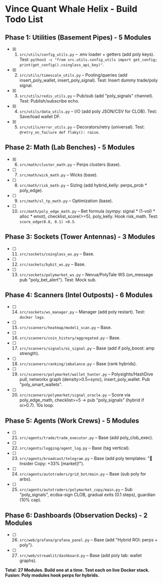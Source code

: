 # Vince Quant Whale Helix - Build Todo List

## Phase 1: Utilities (Basement Pipes) - 5 Modules

- [x] 1. `src/utils/config_utils.py` – .env loader + getters (add poly keys). Test: `python3 -c "from src.utils.config_utils import get_config; print(get_config().coinglass_api_key)"`.
- [x] 2. `src/utils/timescale_utils.py` – Pooling/queries (add insert_poly_wallet, insert_poly_signal). Test: Insert dummy trade/poly signal.
- [x] 3. `src/utils/redis_utils.py` – Pub/sub (add "poly_signals" channel). Test: Publish/subscribe echo.
- [x] 4. `src/utils/data_utils.py` – I/O (add poly JSON/CSV for CLOB). Test: Save/load wallet DF.
- [x] 5. `src/utils/error_utils.py` – Decorators/retry (universal). Test: `@retry_on_failure def flaky(): raise`.

## Phase 2: Math (Lab Benches) - 5 Modules

- [x] 6. `src/math/cluster_math.py` – Perps clusters (base).
- [ ] 7. `src/math/wick_math.py` – Wicks (base).
- [ ] 8. `src/math/risk_math.py` – Sizing (add hybrid_kelly: perps_prob * poly_edge).
- [ ] 9. `src/math/sl_tp_math.py` – Optimization (base).
- [ ] 10. `src/math/poly_edge_math.py` – Bet formula (sympy: signal * (1-vol) * alloc * emot), checklist_score(>=5), poly_kelly. Hook risk_math. Test: `score_edge(0.8, 0.1) >0.5`.

## Phase 3: Sockets (Tower Antennas) - 3 Modules

- [ ] 11. `src/sockets/coinglass_ws.py` – Base.
- [ ] 12. `src/sockets/bybit_ws.py` – Base.
- [ ] 13. `src/sockets/polymarket_ws.py` – Nevua/PolyTale WS (on_message pub "poly_bet_alert"). Test: Mock sub.

## Phase 4: Scanners (Intel Outposts) - 6 Modules

- [ ] 14. `src/sockets/ws_manager.py` – Manager (add poly restart). Test: `docker logs`.
- [ ] 15. `src/scanners/heatmap/model1_scan.py` – Base.
- [ ] 16. `src/scanners/coin_history/aggregated.py` – Base.
- [ ] 17. `src/scanners/signals/oi_signal.py` – Base (add if poly_boost: amp strength).
- [ ] 18. `src/scanners/ranking/imbalance.py` – Base (rank hybrids).
- [ ] 19. `src/scanners/polymarket/wallet_hunter.py` – Polysights/HashDive pull, networkx graph (density>0.5=sync), insert_poly_wallet. Pub "poly_smart_wallets".
- [ ] 20. `src/scanners/polymarket/signal_oracle.py` – Score via poly_edge_math, checklist>=5 → pub "poly_signals" (hybrid if oi>0.7). 10s loop.

## Phase 5: Agents (Work Crews) - 5 Modules

- [ ] 21. `src/agents/trade/trade_executor.py` – Base (add poly_clob_exec).
- [ ] 22. `src/agents/logging/agent_log.py` – Base (tag vertical).
- [ ] 23. `src/agents/broadcast/telegram.py` – Base (add poly templates: "🚀 Insider Copy: +33% [market]!").
- [ ] 24. `src/agents/autotraders/grid_bot/main.py` – Base (sub poly for arbs).
- [ ] 25. `src/agents/autotraders/polymarket_copy/main.py` – Sub "poly_signals", ecdsa-sign CLOB, gradual exits (0.1 steps), guardian (10% cap).

## Phase 6: Dashboards (Observation Decks) - 2 Modules

- [ ] 26. `src/web/grafana/grafana_panel.py` – Base (add "Hybrid ROI: perps + poly").
- [ ] 27. `src/web/streamlit/dashboard.py` – Base (add poly tab: wallet graphs).

**Total: 27 Modules. Build one at a time. Test each on live Docker stack. Fusion: Poly modules hook perps for hybrids.**
